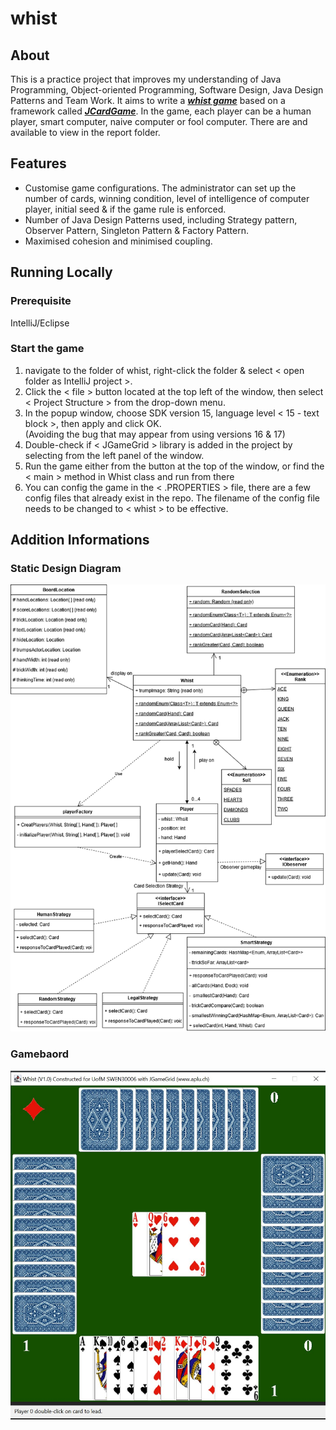 # whist

## About
This is a practice project that improves my understanding of Java Programming, Object-oriented Programming, Software Design, Java Design Patterns and Team Work. 
It aims to write a [_**whist game**_](https://en.wikipedia.org/wiki/Whist) based on a framework called [_**JCardGame**_](https://www.aplu.ch/home/apluhomex.jsp?site=91). 
In the game, each player can be a human player, smart computer, naive computer or fool computer. There are <Design Analysis> and <Static Design Diagram> available to view in the report folder.

## Features
* Customise game configurations. The administrator can set up the number of cards, winning condition, level of intelligence of computer player, initial seed & if the game rule is enforced.
* Number of Java Design Patterns used, including Strategy pattern, Observer Pattern, Singleton Pattern & Factory Pattern.
* Maximised cohesion and minimised coupling.

## Running Locally
### Prerequisite
IntelliJ/Eclipse

### Start the game
1. navigate to the folder of whist, right-click the folder & select < open folder as IntelliJ project >.
2. Click the < file > button located at the top left of the window, then select < Project Structure > from the drop-down menu.
3. In the popup window, choose SDK version 15, language level < 15 - text block >, then apply and click OK.  
(Avoiding the bug that may appear from using versions 16 & 17)
4. Double-check if < JGameGrid > library is added in the project by selecting <Libraries> from the left panel of the window.
5. Run the game either from the <Run> button at the top of the window, or find the < main > method in Whist class and run from there
6. You can config the game in the < .PROPERTIES > file, there are a few config files that already exist in the repo. 
The filename of the config file needs to be changed to < whist > to be effective.  

## Addition Informations
### Static Design Diagram
![Static Design Diagram](./report/staticDesignDiagram.png)
### Gamebaord
![Gamebaord](./gameBoard.jpg)
